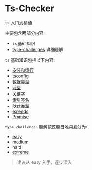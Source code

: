 # Ts-Checker

`ts` 入门到精通

主要包含两部分内容:

- `ts` 基础知识
- [type-challenges](https://github.com/type-challenges/type-challenges) 详细题解

`ts` 基础知识包括以下内容:

- [安装和运行](https://ts.lybenson.com/core/install-run)
- [tsconfig](https://ts.lybenson.com/core/tsconfig)
- [数据类型](https://ts.lybenson.com/core/type)
- [泛型](https://ts.lybenson.com/core/generics)
- [关键字](https://ts.lybenson.com/core/keywords)
- [索引签名](https://ts.lybenson.com/core/index-signature)
- [映射类型](https://ts.lybenson.com/core/mapped-types)
- [extends](https://ts.lybenson.com/core/extends)
- [Promise](https://ts.lybenson.com/core/promise)

`type-challenges` 题解按照题目难易度分为:

- [easy](https://ts.lybenson.com/category/%E9%A2%98%E8%A7%A3---easy)
- [medium](https://ts.lybenson.com/category/%E9%A2%98%E8%A7%A3---medium)
- [hard](https://ts.lybenson.com/category/%E9%A2%98%E8%A7%A3---hard)
- [extreme](https://ts.lybenson.com/category/%E9%A2%98%E8%A7%A3---extreme)

> 建议从 easy 入手，逐步深入

